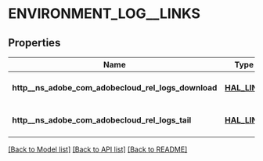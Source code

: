 # ENVIRONMENT_LOG__LINKS

## Properties
Name | Type | Description | Notes
------------ | ------------- | ------------- | -------------
**http__ns_adobe_com_adobecloud_rel_logs_download** | [**HAL_LINK**](HalLink.md) |  | [optional] [default to null]
**http__ns_adobe_com_adobecloud_rel_logs_tail** | [**HAL_LINK**](HalLink.md) |  | [optional] [default to null]

[[Back to Model list]](../README.md#documentation-for-models) [[Back to API list]](../README.md#documentation-for-api-endpoints) [[Back to README]](../README.md)



